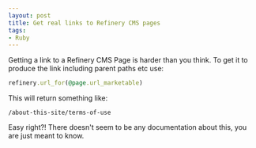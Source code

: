```yaml
---
layout: post
title: Get real links to Refinery CMS pages
tags:
- Ruby
---
```

Getting a link to a Refinery CMS Page is harder than you think. To get it to produce the link including parent paths etc use:

```ruby
refinery.url_for(@page.url_marketable)
```

This will return something like:

```
/about-this-site/terms-of-use
```

Easy right?! There doesn't seem to be any documentation about this, you are just meant to know.
